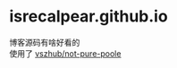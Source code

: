 # isrecalpear.github.io
博客源码有啥好看的  
使用了 [vszhub/not-pure-poole](https://github.com/vszhub/not-pure-poole)